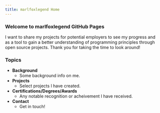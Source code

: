 ```yaml
---
title: marlfoxlegend Home
---
```


### Welcome to marlfoxlegend GitHub Pages

I want to share my projects for potential employers to see my progress and as a tool to gain a better
understanding of programming principles through open source projects.
Thank you for taking the time to look around!

### Topics
+ **Background**
  + Some background info on me.
+ **Projects**
  + Select projects I have created.
+ **Certifications/Degrees/Awards**
  + Any notable recognition or acheivement I have received.
+ **Contact**
  + Get in touch!
